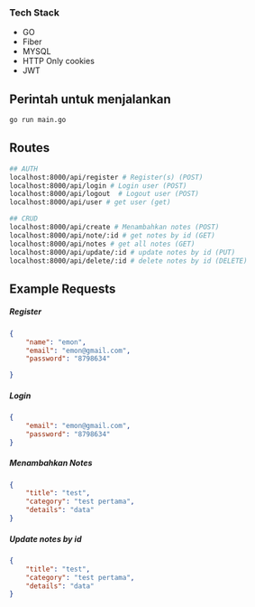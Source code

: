 
### Tech Stack ###
* GO
* Fiber
* MYSQL
* HTTP Only cookies
* JWT

## Perintah untuk menjalankan 
```sh
go run main.go
```

## Routes
```sh
## AUTH
localhost:8000/api/register # Register(s) (POST)
localhost:8000/api/login # Login user (POST)
localhost:8000/api/logout  # Logout user (POST)
localhost:8000/api/user # get user (get)

## CRUD
localhost:8000/api/create # Menambahkan notes (POST)
localhost:8000/api/note/:id # get notes by id (GET)
localhost:8000/api/notes # get all notes (GET)
localhost:8000/api/update/:id # update notes by id (PUT)
localhost:8000/api/delete/:id # delete notes by id (DELETE)
```

## Example Requests
##### Register 
```json
{
    "name": "emon",
    "email": "emon@gmail.com",
    "password": "8798634"

}
```

##### Login 
```json
{
    "email": "emon@gmail.com",
    "password": "8798634"
}
```

##### Menambahkan Notes 
```json
{
    "title": "test",
    "category": "test pertama",
    "details": "data"
}

```

##### Update notes by id
```json
{
    "title": "test",
    "category": "test pertama",
    "details": "data"
}

```
